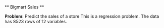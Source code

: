 ** Bigmart Sales **

**Problem**: Predict the sales of a store
This is a regression problem. The data has 8523 rows of 12 variables.





